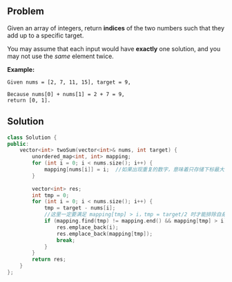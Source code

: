## Problem

Given an array of integers, return **indices** of the two numbers such that they add up to a specific target.

You may assume that each input would have **exactly** one solution, and you may not use the *same* element twice.

**Example:**

```
Given nums = [2, 7, 11, 15], target = 9,

Because nums[0] + nums[1] = 2 + 7 = 9,
return [0, 1].
```

 

## Solution

```cpp
class Solution {
public:
    vector<int> twoSum(vector<int>& nums, int target) {
        unordered_map<int, int> mapping;
        for (int i = 0; i < nums.size(); i++) {
            mapping[nums[i]] = i;  //如果出现重复的数字，意味着只存储下标最大的那个
        }
        
        vector<int> res;
        int tmp = 0;
        for (int i = 0; i < nums.size(); i++) {
            tmp = target - nums[i];
            //这里一定要满足 mapping[tmp] > i，tmp = target/2 时才能排除自身，而不会排除重复数字
            if (mapping.find(tmp) != mapping.end() && mapping[tmp] > i) {
                res.emplace_back(i);
                res.emplace_back(mapping[tmp]);
                break;
            }
        }
        return res;
    }
};
```

